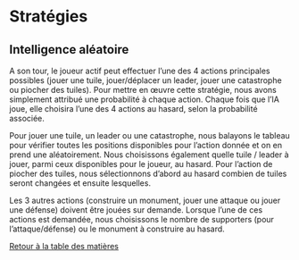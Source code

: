 # Stratégies
  
## Intelligence aléatoire  
  
  A son tour, le joueur actif peut effectuer l’une des 4 actions principales possibles (jouer une tuile, jouer/déplacer un leader, jouer une catastrophe ou piocher des tuiles). Pour mettre en œuvre cette stratégie, nous avons simplement attribué une probabilité à chaque action. Chaque fois que l’IA joue, elle choisira l’une des 4 actions au hasard, selon la probabilité associée.  
   
  Pour jouer une tuile, un leader ou une catastrophe, nous balayons le tableau pour vérifier toutes les positions disponibles pour l’action donnée et on en prend une aléatoirement. Nous choisissons également quelle tuile / leader à jouer, parmi ceux disponibles pour le joueur, au hasard. Pour l’action de piocher des tuiles, nous sélectionnons d’abord au hasard combien de tuiles seront changées et ensuite lesquelles.  
  
  Les 3 autres actions (construire un monument, jouer une attaque ou jouer une défense) doivent être jouées sur demande. Lorsque l’une de ces actions est demandée, nous choisissons le nombre de supporters (pour l’attaque/défense) ou le monument à construire au hasard.  
  
  
  
[Retour à la table des matières](../Rapport.md)